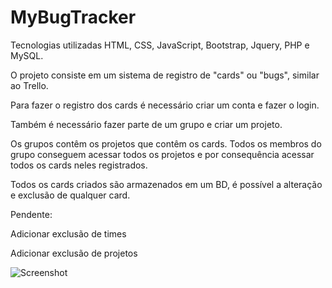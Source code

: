 # MyBugTracker

Tecnologias utilizadas HTML, CSS, JavaScript, Bootstrap, Jquery, PHP e MySQL.

O projeto consiste em um sistema de registro de "cards" ou "bugs", similar ao Trello.

Para fazer o registro dos cards é necessário criar um conta e fazer o login.

Também é necessário fazer parte de um grupo e criar um projeto.

Os grupos contêm os projetos que contêm os cards. Todos os membros do grupo conseguem acessar todos os projetos e por consequência acessar todos os cards neles registrados.

Todos os cards criados são armazenados em um BD, é possível a alteração e exclusão de qualquer card.

Pendente:

Adicionar exclusão de times

Adicionar exclusão de projetos

![Screenshot](https://user-images.githubusercontent.com/50384743/91780910-4c5ad400-ebcf-11ea-998a-4a2d34a1cde9.png)
